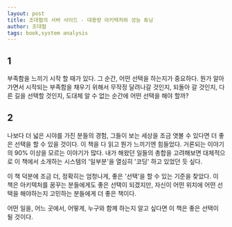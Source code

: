 ```yaml
---
layout: post
title: 조대협의 서버 사이드 - 대용량 아키텍처와 성능 튜닝
author: 조대협
tags: book,system analysis
---
```


## 1
부족함을 느끼기 시작 할 때가 있다. 그 순간, 어떤 선택을 하는지가 중요하다. 뭔가 알아가면서 시작되는 부족함을 채우기 위해서 무작정 달려나갈 것인지, 되돌아 갈 것인지, 다른 길을 선택할 것인지, 도대체 알 수 없는 순간에 어떤 선택을 해야 할까?

## 2
나보다 더 넓은 시야를 가진 분들의 경험, 그들이 보는 세상을 조금 엿볼 수 있다면 더 좋은 선택을 할 수 있을 것이다. 이 책을 다 읽고 뭔가 느끼기엔 힘들었다. 거론되는 이야기의 90% 이상을 모르는 이야기가 많다. 내가 해왔던 일들의 총합을 고려해보면 대체적으로 이 책에서 소개하는 시스템의 '일부분'을 열심히 '코딩' 하고 있었던 듯 싶다.

이 책 덕분에 조금 더, 정확히는 엄청나게, 좋은 '선택'을 할 수 있는 기준을 찾았다. 이 책은 아키텍처를 꿈꾸는 분들에게도 좋은 선택이 되겠지만, 자신이 어떤 위치에 어떤 선택을 해야하는지 고민하는 분들에게 더 좋은 책이다.

어떤 일을, 어느 곳에서, 어떻게, 누구와 함께 하는지 알고 싶다면 이 책은 좋은 선택이 될 것이다.


